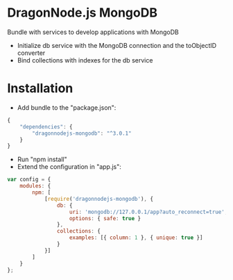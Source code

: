 # DragonNode.js MongoDB
Bundle with services to develop applications with MongoDB
- Initialize db service with the MongoDB connection and the toObjectID converter
- Bind collections with indexes for the db service

# Installation
- Add bundle to the "package.json":
```javascript
{
    "dependencies": {
        "dragonnodejs-mongodb": "^3.0.1"
    }
}
```
- Run "npm install"
- Extend the configuration in "app.js":
```javascript
var config = {
    modules: {
        npm: [
            [require('dragonnodejs-mongodb'), {
                db: {
                    uri: 'mongodb://127.0.0.1/app?auto_reconnect=true',
                    options: { safe: true }
                },
                collections: {
                    examples: [{ column: 1 }, { unique: true }]
                }
            }]
        ]
    }
};
```
